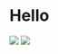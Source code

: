 # Hello
<image src ="Assets/스크린샷 2024-09-23 040407.png"> </image>
<image src ="Assets/9ikRKtR0iMWygYNp2MwRR9GL3IVyXyaW0lKznVyA163YE9ByQF026D9XrUf95rLNFu8TykoXAEo7DAo1Ryb7HP6TI4KavDI5QBZuPAIvbu42bcYohXy6MgkIjJZswAk0VG1jOSNwu6K1H1JDN7s22g.webp"> </image>
